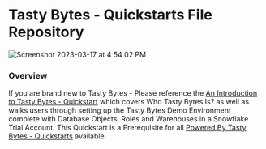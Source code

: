 # Tasty Bytes - Quickstarts File Repository
![Screenshot 2023-03-17 at 4 54 02 PM](https://user-images.githubusercontent.com/68337675/226066063-1b13428c-6a19-46d4-ae3f-32e328025167.png)

### Overview
If you are brand new to Tasty Bytes - Please reference the [An Introduction to Tasty Bytes - Quickstart](https://quickstarts.snowflake.com/guide/tasty_bytes_introduction/index.html) which covers Who Tasty Bytes Is? as well as walks users through setting up the Tasty Bytes Demo Environment complete with Database Objects, Roles and Warehouses in a Snowflake Trial Account. This Quickstart is a Prerequisite for all [Powered By Tasty Bytes - Quickstarts](https://quickstarts.snowflake.com/guide/tasty_bytes_introduction/index.html) available. 





